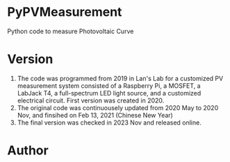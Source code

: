 # PyPVMeasurement
Python code to measure Photovoltaic Curve

# Version
1. The code was programmed from 2019 in Lan's Lab for a customized PV measurement system consisted of a Raspberry Pi, a MOSFET, a LabJack T4, a full-spectrum LED light source, and a customized electrical circuit.  First version was created in 2020.
2. The original code was continuousely updated from 2020 May to 2020 Nov, and finsihed on Feb 13, 2021 (Chinese New Year)
3. The final version was checked in 2023 Nov and released online.

# Author
